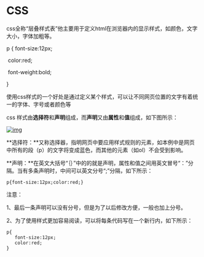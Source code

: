 # CSS

css全称“层叠样式表”他主要用于定义html在浏览器内的显示样式，如颜色，文字大小，字体加粗等。

p {	font-size:12px;

​	color:red;

​	font-weight:bold;

}

使用css样式的一个好处是通过定义某个样式，可以让不同网页位置的文字有着统一的字体、字号或者颜色等

css 样式由**选择符**和**声明**组成，而**声明**又由**属性**和**值**组成，如下图所示：

[![img](http://img.mukewang.com/52fde5c30001b0fe03030117.jpg)](http://img.mukewang.com/52fde5c30001b0fe03030117.jpg)

**选择符：**又称选择器，指明网页中要应用样式规则的元素，如本例中是网页中所有的段（p）的文字将变成蓝色，而其他的元素（如ol）不会受到影响。

**声明：**在英文大括号“｛｝”中的的就是声明，属性和值之间用英文冒号“：”分隔。当有多条声明时，中间可以英文分号“;”分隔，如下所示：

```
p{font-size:12px;color:red;}
```

注意：

1、最后一条声明可以没有分号，但是为了以后修改方便，一般也加上分号。

2、为了使用样式更加容易阅读，可以将每条代码写在一个新行内，如下所示：

```
p{
   font-size:12px;
   color:red;
}
```